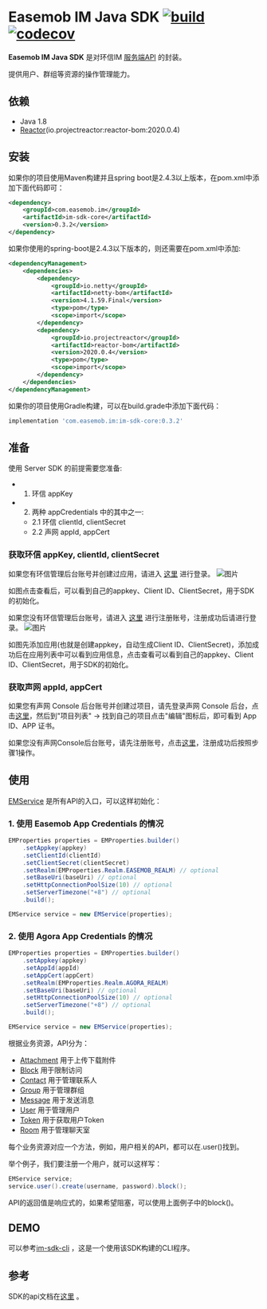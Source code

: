 # Easemob IM Java SDK [![build](https://github.com/easemob/easemob-im-server-sdk/workflows/Build/badge.svg)](https://github.com/easemob/easemob-im-server-sdk/actions) [![codecov](https://codecov.io/gh/easemob/easemob-im-server-sdk/branch/master/graph/badge.svg)](https://codecov.io/gh/easemob/easemob-im-server-sdk)

**Easemob IM Java SDK** 是对环信IM [服务端API](http://docs-im.easemob.com/im/server/ready/intro) 的封装。

提供用户、群组等资源的操作管理能力。

## 依赖

- Java 1.8
- [Reactor](https://projectreactor.io)(io.projectreactor:reactor-bom:2020.0.4)

## 安装

如果你的项目使用Maven构建并且spring boot是2.4.3以上版本，在pom.xml中添加下面代码即可：

``` xml
<dependency>
    <groupId>com.easemob.im</groupId>
    <artifactId>im-sdk-core</artifactId>
    <version>0.3.2</version>
</dependency>
```

如果你使用的spring-boot是2.4.3以下版本的，则还需要在pom.xml中添加:

``` xml
<dependencyManagement>
    <dependencies>
        <dependency>
            <groupId>io.netty</groupId>
            <artifactId>netty-bom</artifactId>
            <version>4.1.59.Final</version>
            <type>pom</type>
            <scope>import</scope>
        </dependency>
        <dependency>
            <groupId>io.projectreactor</groupId>
            <artifactId>reactor-bom</artifactId>
            <version>2020.0.4</version>
            <type>pom</type>
            <scope>import</scope>
        </dependency>
    </dependencies>
</dependencyManagement>
```

如果你的项目使用Gradle构建，可以在build.grade中添加下面代码：

``` gradle
implementation 'com.easemob.im:im-sdk-core:0.3.2'
```

## 准备
使用 Server SDK 的前提需要您准备:
* 1. 环信 appKey
* 2. 两种 appCredentials 中的其中之一:
    - 2.1 环信 clientId, clientSecret
    - 2.2 声网 appId, appCert

### 获取环信 appKey, clientId, clientSecret

如果您有环信管理后台账号并创建过应用，请进入 [这里](https://console.easemob.com/user/login) 进行登录。
![图片](https://user-images.githubusercontent.com/15087647/114996679-a34cb980-9ed1-11eb-89ae-a22c1af7d69d.png)

如图点击查看后，可以看到自己的appkey、Client ID、ClientSecret，用于SDK的初始化。

如果您没有环信管理后台账号，请进入 [这里](https://console.easemob.com/user/register) 进行注册账号，注册成功后请进行登录。
![图片](https://user-images.githubusercontent.com/15087647/114997381-59180800-9ed2-11eb-968a-a29406c78021.png)

如图先添加应用(也就是创建appkey，自动生成Client ID、ClientSecret)，添加成功后在应用列表中可以看到应用信息，点击查看可以看到自己的appkey、Client ID、ClientSecret，用于SDK的初始化。

### 获取声网 appId, appCert

如果您有声网 Console 后台账号并创建过项目，请先登录声网 Console  后台，点击[这里](https://sso.agora.io/cn/login/)，然后到"项目列表" -> 找到自己的项目点击"编辑"图标后，即可看到 App ID、APP 证书。

如果您没有声网Console后台账号，请先注册账号，点击[这里](https://sso.agora.io/cn/v4/signup)，注册成功后按照步骤1操作。


## 使用

[EMService](https://easemob.github.io/easemob-im-server-sdk/com/easemob/im/server/EMService.html) 是所有API的入口，可以这样初始化：

### 1. 使用 Easemob App Credentials 的情况
``` java
EMProperties properties = EMProperties.builder()
    .setAppkey(appkey)
    .setClientId(clientId)
    .setClientSecret(clientSecret)
    .setRealm(EMProperties.Realm.EASEMOB_REALM) // optional
    .setBaseUri(baseUri) // optional
    .setHttpConnectionPoolSize(10) // optional
    .setServerTimezone("+8") // optional
    .build();

EMService service = new EMService(properties);
```

### 2. 使用 Agora App Credentials 的情况
``` java
EMProperties properties = EMProperties.builder()
    .setAppkey(appkey)
    .setAppId(appId)
    .setAppCert(appCert)
    .setRealm(EMProperties.Realm.AGORA_REALM)
    .setBaseUri(baseUri) // optional
    .setHttpConnectionPoolSize(10) // optional
    .setServerTimezone("+8") // optional
    .build();

EMService service = new EMService(properties);
```
根据业务资源，API分为：

- [Attachment](https://easemob.github.io/easemob-im-server-sdk/com/easemob/im/server/api/attachment/AttachmentApi.html)
  用于上传下载附件
- [Block](https://easemob.github.io/easemob-im-server-sdk/com/easemob/im/server/api/block/BlockApi.html)
  用于限制访问
- [Contact](https://easemob.github.io/easemob-im-server-sdk/com/easemob/im/server/api/contact/ContactApi.html)
  用于管理联系人
- [Group](https://easemob.github.io/easemob-im-server-sdk/com/easemob/im/server/api/group/GroupApi.html)
  用于管理群组
- [Message](https://easemob.github.io/easemob-im-server-sdk/com/easemob/im/server/api/message/MessageApi.html)
  用于发送消息
- [User](https://easemob.github.io/easemob-im-server-sdk/com/easemob/im/server/api/user/UserApi.html)
  用于管理用户
- [Token](https://easemob.github.io/easemob-im-server-sdk/com/easemob/im/server/api/token/TokenApi.html)
  用于获取用户Token
- [Room](https://easemob.github.io/easemob-im-server-sdk/com/easemob/im/server/api/room/RoomApi.html)
  用于管理聊天室

每个业务资源对应一个方法，例如，用户相关的API，都可以在.user()找到。

举个例子，我们要注册一个用户，就可以这样写：

``` java
EMService service;
service.user().create(username, password).block();
```

API的返回值是响应式的，如果希望阻塞，可以使用上面例子中的block()。

## DEMO

可以参考[im-sdk-cli](https://github.com/easemob/easemob-im-server-sdk/tree/master/im-sdk-cli) ，这是一个使用该SDK构建的CLI程序。

## 参考

SDK的api文档在[这里](https://easemob.github.io/easemob-im-server-sdk/) 。


